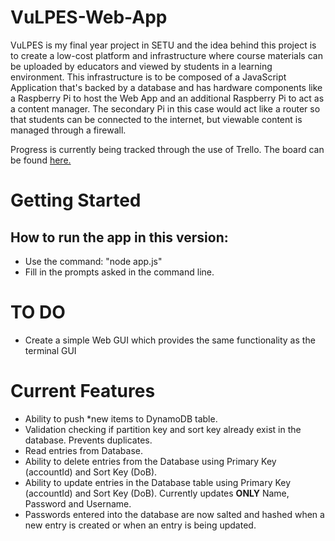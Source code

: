 # VuLPES-Web-App
VuLPES is my final year project in SETU and the idea behind this project is to create a low-cost platform and infrastructure where course materials can be uploaded by educators and viewed by students in a learning environment. This infrastructure is to be composed of a JavaScript Application that's backed by a database and has hardware components like a Raspberry Pi to host the Web App and an additional Raspberry Pi to act as a content manager. The secondary Pi in this case would act like a router so that students can be connected to the internet, but viewable content is managed through a firewall.

Progress is currently being tracked through the use of Trello. The board can be found [here.]([url](https://trello.com/b/Qr1hJJA0/vulpes)https://trello.com/b/Qr1hJJA0/vulpes)

# Getting Started
## How to run the app in this version:
- Use the command: "node app.js"
- Fill in the prompts asked in the command line.

# TO DO
- Create a simple Web GUI which provides the same functionality as the terminal GUI


# Current Features
- Ability to push *new items to DynamoDB table.
- Validation checking if partition key and sort key already exist in the database. Prevents duplicates.
- Read entries from Database.
- Ability to delete entries from the Database using Primary Key (accountId) and Sort Key (DoB).
- Ability to update entries in the Database table using Primary Key (accountId) and Sort Key (DoB). Currently updates **ONLY** Name, Password and Username.
- Passwords entered into the database are now salted and hashed when a new entry is created or when an entry is being updated.